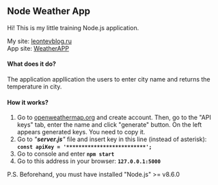 ## Node Weather App
Hi! This is my little training Node.js application. 

My site: [leontevblog.ru](https://leontevblog.ru)  
App site: [WeatherAPP](https://pacific-depths-68342.herokuapp.com/)


#### What does it do?
The application appllication the users to enter city name and returns the temperature in city.

#### How it works?
1. Go to [openweathermap.org](https://openweathermap.org) and create account. Then, go to the "API keys" tab, enter the name and click "generate" button. On the left appears generated keys. You need to copy it.
2. Go to *"**server.js**"* file and insert key in this line (instead of asterisk): 
**```const apiKey = '**************************';```**
3. Go to console and enter **`npm start`**
4. Go to this address in your browser: **`127.0.0.1:5000`**

P.S. Beforehand, you must have installed "Node.js" >= v8.6.0

